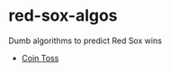 # red-sox-algos

Dumb algorithms to predict Red Sox wins

- [Coin Toss](https://github.com/timdotbiz/red-sox-algos/tree/main/coin-toss)
